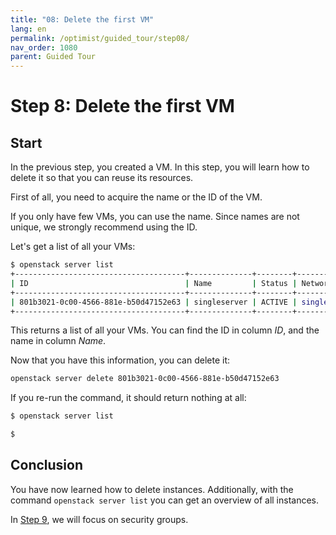 ```yaml
---
title: "08: Delete the first VM"
lang: en
permalink: /optimist/guided_tour/step08/
nav_order: 1080
parent: Guided Tour
---
```


# Step 8: Delete the first VM

## Start

In the previous step, you created a VM. In this step, you will learn how to delete it so that you can reuse its resources.

First of all, you need to acquire the name or the ID of the VM.

If you only have few VMs, you can use the name. Since names are not unique, we
strongly recommend using the ID.

Let's get a list of all your VMs:

```bash
$ openstack server list
+--------------------------------------+--------------+--------+---------------------------------------------------+------------------------------------+
| ID                                   | Name         | Status | Networks                                          | Image Name                         |
+--------------------------------------+--------------+--------+---------------------------------------------------+------------------------------------+
| 801b3021-0c00-4566-881e-b50d47152e63 | singleserver | ACTIVE | single_internal_network=10.0.0.12, 185.116.245.39 | Ubuntu 16.04 Xenial Xerus - Latest |
+--------------------------------------+--------------+--------+---------------------------------------------------+------------------------------------+
```

This returns a list of all your VMs. You can find the ID in column *ID*, and the name in column *Name*.

Now that you have this information, you can delete it:

```bash
openstack server delete 801b3021-0c00-4566-881e-b50d47152e63
```

If you re-run the command, it should return nothing at all:

```bash
$ openstack server list

$
```

## Conclusion

You have now learned how to delete instances. Additionally, with the command `openstack server list` you can get an overview of all instances.

In [Step 9](/optimist/guided_tour/step09/), we will focus on security groups.
